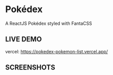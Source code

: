 # Pokédex

A ReactJS Pokédex styled with FantaCSS 

## LIVE DEMO

vercel: https://pokedex-pokemon-list.vercel.app/

## SCREENSHOTS


